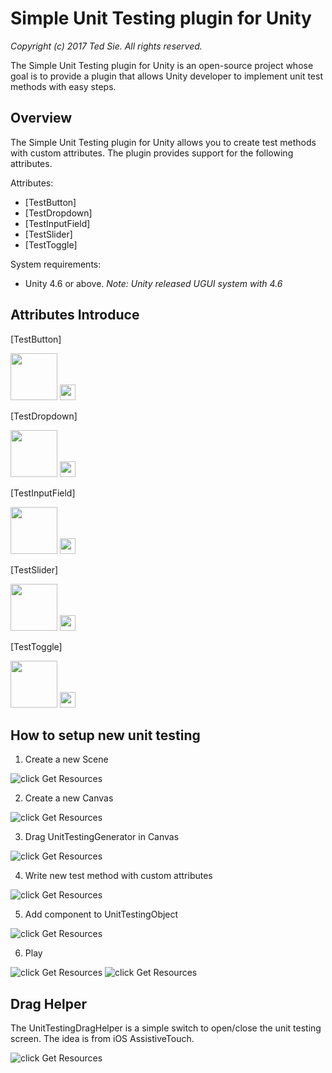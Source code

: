 # Simple Unit Testing plugin for Unity
_Copyright (c) 2017 Ted Sie. All rights reserved._

The Simple Unit Testing plugin for Unity is an open-source project whose goal is to provide a plugin that allows Unity developer to implement unit test methods with easy steps.

## Overview
The Simple Unit Testing plugin for Unity allows you to create test methods with custom attributes. The plugin provides support for the following attributes.

Attributes:

* [TestButton]
* [TestDropdown]
* [TestInputField]
* [TestSlider]
* [TestToggle]

System requirements:

* Unity 4.6 or above.
  *Note: Unity released UGUI system with 4.6*

## Attributes Introduce
[TestButton]

<img src="https://github.com/ted10401/SimpleUnitTesting/blob/master/GithubResources/simple_unit_testing_script_button.png" height="75px" />

<img src="https://github.com/ted10401/SimpleUnitTesting/blob/master/GithubResources/simple_unit_testing_ui_button.png" height="25px" />


[TestDropdown]

<img src="https://github.com/ted10401/SimpleUnitTesting/blob/master/GithubResources/simple_unit_testing_script_dropdown.png" height="75px" />

<img src="https://github.com/ted10401/SimpleUnitTesting/blob/master/GithubResources/simple_unit_testing_ui_dropdown.png" height="25px" />


[TestInputField]

<img src="https://github.com/ted10401/SimpleUnitTesting/blob/master/GithubResources/simple_unit_testing_script_inputfield.png" height="75px" />

<img src="https://github.com/ted10401/SimpleUnitTesting/blob/master/GithubResources/simple_unit_testing_ui_inputfield.png" height="25px" />


[TestSlider]

<img src="https://github.com/ted10401/SimpleUnitTesting/blob/master/GithubResources/simple_unit_testing_script_slider.png" height="75px" />

<img src="https://github.com/ted10401/SimpleUnitTesting/blob/master/GithubResources/simple_unit_testing_ui_slider.png" height="25px" />


[TestToggle]

<img src="https://github.com/ted10401/SimpleUnitTesting/blob/master/GithubResources/simple_unit_testing_script_toggle.png" height="75px" />

<img src="https://github.com/ted10401/SimpleUnitTesting/blob/master/GithubResources/simple_unit_testing_ui_toggle.png" height="25px" />


## How to setup new unit testing
1. Create a new Scene

![click Get Resources](GithubResources/simple_unit_testing_step_create_scene.png)


2. Create a new Canvas

![click Get Resources](GithubResources/simple_unit_testing_step_create_canvas.png)


3. Drag UnitTestingGenerator in Canvas

![click Get Resources](GithubResources/simple_unit_testing_step_drag_generator.png)


4. Write new test method with custom attributes

![click Get Resources](GithubResources/simple_unit_testing_step_write_script.png)


5. Add component to UnitTestingObject

![click Get Resources](GithubResources/simple_unit_testing_step_add_component.png)


6. Play

![click Get Resources](GithubResources/simple_unit_testing_step_play.png)
![click Get Resources](GithubResources/simple_unit_testing_example.gif)


## Drag Helper
The UnitTestingDragHelper is a simple switch to open/close the unit testing screen.
The idea is from iOS AssistiveTouch.

![click Get Resources](GithubResources/simple_unit_testing_drag_helper.gif)
